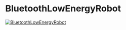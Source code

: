 # BluetoothLowEnergyRobot
[![BluetoothLowEnergyRobot](https://j.gifs.com/yr7nNP.gif)](https://youtu.be/MM_tSjPM6o0)
